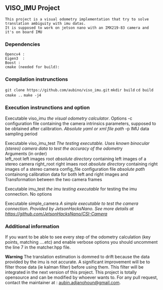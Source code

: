 ## VISO_IMU Project
    This project is a visual odometry implementation that try to solve translation ambiguity with imu datas. 
    It is supposed to work on jetson nano with an IMX219-83 camera and it's on board IMU 

### Dependencies 
    Opencv4 : 
    Eigen3  :
    Boost : 
    cmake (needed for build):


### Compilation instrunctions
`git clone https://github.com/aubino/viso_imu.git` 
`mkdir build`
`cd build`  
`cmake ..`
`make -j4`  

### Execution instrunctions and option
Executable  viso_imu *the visual odometry calculator*. 
Options
    -c  configuration file containing the camera intrinsics parameters, supposed to be obtained after calibration. *Absolute yaml or xml file path*
    -p  IMU data sampling period


Executable  viso_imu_test *The testing executable. Uses known binocular (stereo) camera data to test the accuracy of the odometr*y  
Arguments  (in order)  
        left_root  left images root *absolute directory* containing left images of a stereo camera 
        right_root  right imaes root *absolute directory* containing right images of a stereo camera
        config_file  configuration file *absolute path* containong calibration data for both left and right images and Transformation between the two camera  frames  

Executable  imu_test *the imu testing executable*  for testing the imu connection. No options

Executable  simple_camera *A simple executable to test the camera connection. Provided by JetsonHacksNano. See more details at https://github.com/JetsonHacksNano/CSI-Camera*

### Additional information 
If you want to be able to see every step of the odometry calculation (key points, matching ....etc) and enable verbose options you should uncomment the line 7 in the matcher.hpp file. 

**Warning** 
The translation estimation is dommed to drift because the data provided by the imu is not accurate. A significant improvement will be to filter those data (ie kalman filter) before using them. This filter will be integrated in the next version of this project.
This project is totally opensource and can be modified by whoever wants to. For any pull request, contact the maintainer at : aubin.adjanohoun@gmail.com.